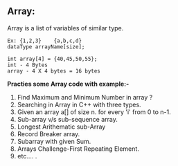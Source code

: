 ## Array:
Array is a list of variables of similar type. 
```
Ex: {1,2,3}    {a,b,c,d}
dataType arrayName[size];

int array[4] = {40,45,50,55};
int - 4 Bytes
array - 4 X 4 bytes = 16 bytes
```
**Practies some Array code with example:-** <br>
1. Find Maximum and Minimum Number in array ?
2. Searching in Array in C++ with three types.
3. Given an array a[] of size n. for every 'i' from 0 to n-1.
4. Sub-array v/s sub-sequence array.
5. Longest Arithematic sub-Array
6. Record Breaker array.
7. Subarray with given Sum.
8. Arrays Challenge-First Repeating Element.
9. etc....  .